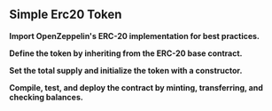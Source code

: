 ## Simple Erc20 Token

**Import OpenZeppelin's ERC-20 implementation for best practices.**

**Define the token by inheriting from the ERC-20 base contract.**

**Set the total supply and initialize the token with a constructor.**

**Compile, test, and deploy the contract by minting, transferring, and checking balances.**